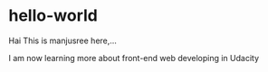 # hello-world

Hai This is manjusree here,...

I am now learning more about front-end web developing in Udacity
